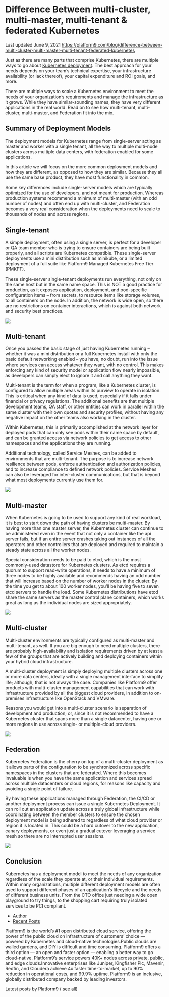 # Difference Between multi-cluster, multi-master, multi-tenant & federated Kubernetes

Last updated June 9, 2021
https://platform9.com/blog/difference-between-multi-cluster-multi-master-multi-tenant-federated-kubernetes

Just as there are many parts that comprise Kubernetes, there are multiple ways to go about [Kubernetes deployment](https://platform9.com/docs/deploy-kubernetes-the-ultimate-guide/). The best approach for your needs depends on your team’s technical expertise, your infrastructure availability (or lack thereof), your capital expenditure and ROI goals, and more.

There are multiple ways to scale a Kubernetes environment to meet the needs of your organization’s requirements and manage the infrastructure as it grows. While they have similar-sounding names, they have very different applications in the real world. Read on to see how multi-tenant, multi-cluster, multi-master, and Federation fit into the mix.

## Summary of Deployment Models

The deployment models for Kubernetes range from single-server acting as master and worker with a single tenant, all the way to multiple multi-node clusters across multiple data centers, with federation enabled for some applications.

In this article we will focus on the more common deployment models and how they are different, as opposed to how they are similar. Because they all use the same base product, they have most functionality in common.

Some key differences include single-server models which are typically optimized for the use of developers, and not meant for production. Whereas production systems recommend a minimum of multi-master (with an odd number of nodes) and often end up with multi-cluster, and Federation becomes a very real consideration when the deployments need to scale to thousands of nodes and across regions.

## Single-tenant

A simple deployment, often using a single server, is perfect for a developer or QA team member who is trying to ensure containers are being built properly, and all scripts are Kubernetes compatible. These single-server deployments use a mini distribution such as minikube, or a limited deployment of a full suite like Platform9 Managed Kubernetes Free Tier (PMKFT).

These single-server single-tenant deployments run everything, not only on the same host but in the same name space. This is NOT a good practice for production, as it exposes application, deployment, and pod-specific configuration items – from secrets, to resource items like storage volumes, to all containers on the node. In addition, the network is wide open, so there are no restrictions on container interactions, which is against both network and security best practices.

[![](https://platform9.com/wp-content/uploads/2020/01/Single-Server-Single-Tenant-300x279.jpeg)](https://platform9.com/wp-content/uploads/2020/01/Single-Server-Single-Tenant.jpeg)

## Multi-tenant

Once you passed the basic stage of just having Kubernetes running – whether it was a mini distribution or a full Kubernetes install with only the basic default networking enabled – you have, no doubt, run into the issue where services can access whatever they want, with no control. This makes enforcing any kind of security model or application flow nearly impossible, as developers can simply elect to ignore it and call anything they want.

Multi-tenant is the term for when a program, like a Kubernetes cluster, is configured to allow multiple areas within its purview to operate in isolation. This is critical when any kind of data is used, especially if it falls under financial or privacy regulations. The additional benefits are that multiple development teams, QA staff, or other entities can work in parallel within the same cluster with their own quotas and security profiles, without having any negative impact on the other teams also working in the cluster.

Within Kubernetes, this is primarily accomplished at the network layer for deployed pods that can only see pods within their name space by default, and can be granted access via network policies to get access to other namespaces and the applications they are running.

Additional technology, called Service Meshes, can be added to environments that are multi-tenant. The purpose is to increase network resilience between pods, enforce authentication and authorization policies, and to increase compliance to defined network policies. Service Meshes can also be leveraged for inter-cluster communications, but that is beyond what most deployments currently use them for.

[![](https://platform9.com/wp-content/uploads/2020/01/Single-Server-Multi-tenant-300x279.jpeg)](https://platform9.com/wp-content/uploads/2020/01/Single-Server-Multi-tenant.jpeg)

## Multi-master

When Kubernetes is going to be used to support any kind of real workload, it is best to start down the path of having clusters be multi-master. By having more than one master server, the Kubernetes cluster can continue to be administered even in the event that not only a container like the api server fails, but if an entire server crashes taking out instances of all the operators and other controllers that are deployed and required to maintain a steady state across all the worker nodes.

Special consideration needs to be paid to etcd, which is the most commonly-used datastore for Kubernetes clusters. As etcd requires a quorum to support read-write operations, it needs to have a minimum of three nodes to be highly available and recommends having an odd number that will increase based on the number of worker nodes in the cluster. By the time you get to about 100 worker nodes, you’ll be having five to seven etcd servers to handle the load. Some Kubernetes distributions have etcd share the same servers as the master control plane containers, which works great as long as the individual nodes are sized appropriately.

[![](https://platform9.com/wp-content/uploads/2020/01/Multi-Master-Multi-Tenant-300x279.jpeg)](https://platform9.com/wp-content/uploads/2020/01/Multi-Master-Multi-Tenant.jpeg)

## Multi-cluster

Multi-cluster environments are typically configured as multi-master and multi-tenant, as well. If you are big enough to need multiple clusters, there are probably high-availability and isolation requirements driven by at least a few of the groups that are actively building and deploying containers within your hybrid cloud infrastructure.

A multi-cluster deployment is simply deploying multiple clusters across one or more data centers, ideally with a single management interface to simplify life; although, that is not always the case. Companies like Platform9 offer products with multi-cluster management capabilities that can work with infrastructure provided by all the biggest cloud providers, in addition to on-premises infrastructure like OpenStack and VMware.

Reasons you would get into a multi-cluster scenario is separation of development and production; or, since it is not recommended to have a Kubernetes cluster that spans more than a single datacenter, having one or more regions in use across single- or multiple-cloud providers.

[![](https://platform9.com/wp-content/uploads/2020/01/Multi-Cluster-300x279.jpeg)](https://platform9.com/wp-content/uploads/2020/01/Multi-Cluster.jpeg)

## Federation

Kubernetes Federation is the cherry on top of a multi-cluster deployment as it allows parts of the configuration to be synchronized across specific namespaces in the clusters that are federated. Where this becomes invaluable is when you have the same application and services spread across multiple datacenters or cloud regions, for reasons like capacity and avoiding a single point of failure.

By having these applications managed through Federation, the CI/CD or another deployment process can issue a single Kubernetes Deployment. It can roll out an application update across a truly global infrastructure while coordinating between the member clusters to ensure the chosen deployment model is being adhered to regardless of what cloud provider or region it is located in. This could be a hard cutover to the new application, canary deployments, or even just a gradual cutover leveraging a service mesh so there are no interrupted user sessions.

[![](https://platform9.com/wp-content/uploads/2020/01/Federated-Clusters-300x279.jpeg)](https://platform9.com/wp-content/uploads/2020/01/Federated-Clusters.jpeg)

## Conclusion

Kubernetes has a deployment model to meet the needs of any organization regardless of the scale they operate at, or their individual requirements. Within many organizations, multiple different deployment models are often used to support different phases of an application’s lifecycle and the needs of different business units. From the CTO office just needing a wide open playground to try things, to the shopping cart requiring truly isolated services to be PCI compliant.

- [Author](http://platform9.com#abh_about)
- [Recent Posts](http://platform9.com#abh_posts)


Platform9 is the world’s #1 open distributed cloud service, offering the power of the public cloud on infrastructure of customers’ choice — powered by Kubernetes and cloud-native technologies.Public clouds are walled gardens, and DIY is difficult and time consuming. Platform9 offers a third option — an open and faster option — enabling a better way to go cloud-native. Platform9’s service powers 40K+ nodes across private, public, and edge clouds.Innovative enterprises like Juniper, Kingfisher Plc, Mavenir, Redfin, and Cloudera achieve 4x faster time-to-market, up to 90% reduction in operational costs, and 99.9% uptime. Platform9 is an inclusive, globally distributed company backed by leading investors.


Latest posts by Platform9 ( [see all](https://platform9.com/blog/author/platform9/))